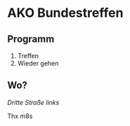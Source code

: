 # AKO Bundestreffen

## Programm

1. Treffen
2. Wieder gehen

## Wo?

_Dritte Straße links_

Thx m8s